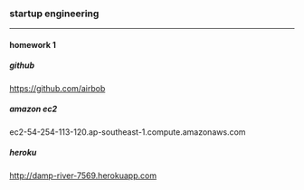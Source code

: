 ### startup engineering
---
#### homework 1

##### github
https://github.com/airbob

##### amazon ec2
ec2-54-254-113-120.ap-southeast-1.compute.amazonaws.com

##### heroku
http://damp-river-7569.herokuapp.com 